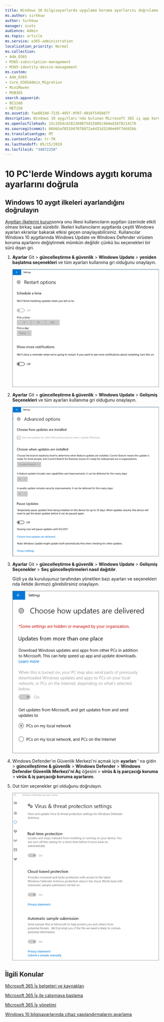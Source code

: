 ```yaml
---
title: Windows 10 bilgisayarlarda uygulama koruma ayarlarını doğrulama
ms.author: sirkkuw
author: Sirkkuw
manager: scotv
audience: Admin
ms.topic: article
ms.service: o365-administration
localization_priority: Normal
ms.collection:
- Adm_O365
- M365-subscription-management
- M365-identity-device-management
ms.custom:
- Adm_O365
- Core_O365Admin_Migration
- MiniMaven
- MSB365
search.appverid:
- BCS160
- MET150
ms.assetid: fae8819d-7235-495f-9f07-d016f545887f
description: Windows 10 aygıtları'nda bulunan Microsoft 365 iş app koruma ayarlarını doğrulamak öğrenin.
ms.openlocfilehash: 15c2d54c6281369875d15985c9d4ed16f0114176
ms.sourcegitcommit: 66bb5af851947078872a4d31d3246e69f7dd42bb
ms.translationtype: MT
ms.contentlocale: tr-TR
ms.lasthandoff: 05/15/2019
ms.locfileid: "34072250"
---
```

# <a name="validate-device-protection-settings-on-windows-10-pcs"></a>10 PC'lerde Windows aygıtı koruma ayarlarını doğrula

## <a name="verify-that-windows-10-device-policies-are-set"></a>Windows 10 aygıt ilkeleri ayarlandığını doğrulayın

[Aygıtları ilkelerini kurun](protection-settings-for-windows-10-pcs.md)sonra onu ilkesi kullanıcıların aygıtları üzerinde etkili olması birkaç saat sürebilir. İlkeleri kullanıcıların aygıtlarda çeşitli Windows ayarları ekranlar bakarak etkisi geçen onaylayabilirsiniz. Kullanıcılar Windows 10 aygıtlarında Windows Update ve Windows Defender virüsten koruma ayarlarını değiştirmek mümkün değildir çünkü bu seçenekleri bir sürü dışarı gri.
  
1. **Ayarlar** Git \> **güncelleştirme &amp; güvenlik** \> **Windows Update** \> **yeniden başlatma seçenekleri** ve tüm ayarları kullanıma gri olduğunu onaylayın. 
    
    ![Yeniden başlatma seçenekleri, dışarı gri.](media/31308da9-18b0-47c5-bbf6-d5fa6747c376.png)
  
2. **Ayarlar** Git \> **güncelleştirme &amp; güvenlik** \> **Windows Update** \> **Gelişmiş Seçenekleri** ve tüm ayarları kullanıma gri olduğunu onaylayın. 
    
    ![Windows Gelişmiş Seçenekler güncelleştirmeleri tüm nda.](media/049cf281-d503-4be9-898b-c0a3286c7fc2.png)
  
3. **Ayarlar** Git \> **güncelleştirme &amp; güvenlik** \> **Windows Update** \> **Gelişmiş Seçenekler** \> **Seç güncelleştirmeleri nasıl dağıtılır**.
    
    Gizli ya da kuruluşunuz tarafından yönetilen bazı ayarları ve seçenekleri nda iletide (kırmızı) görebilirsiniz onaylayın.
    
    ![Güncelleştirmeleri nasıl dağıtılır seçin sayfa ayarları gizli veya kuruluşunuz tarafından yönetilen gösterir.](media/6b3e37c5-da41-4afd-9983-b4f406216b59.png)
  
4. Windows Defender'ın Güvenlik Merkezi'ni açmak için **ayarları** ' na gidin \> **güncelleştirme &amp; güvenlik** \> **Windows Defender** \> **Windows Defender Güvenlik Merkezi'ni Aç** öğesini \> **virüs &amp; iş parçacığı koruma** \> **virüs &amp; iş parçacığı koruma ayarlarını**. 
    
5. Out tüm seçenekler gri olduğunu doğrulayın. 
    
    ![Virüs ve tehdit koruması ayarları nda.](media/9ca68d40-a5d9-49d7-92a4-c581688b5926.png)
  
## <a name="related-topics"></a>İlgili Konular

[Microsoft 365 İş belgeleri ve kaynakları](https://go.microsoft.com/fwlink/p/?linkid=853701)
  
[Microsoft 365 İş ile çalışmaya başlama](microsoft-365-business-overview.md)
  
[Microsoft 365 İş yönetimi](manage.md)
  
[Windows 10 bilgisayarlarında cihaz yapılandırmalarını ayarlama](protection-settings-for-windows-10-pcs.md)
  

